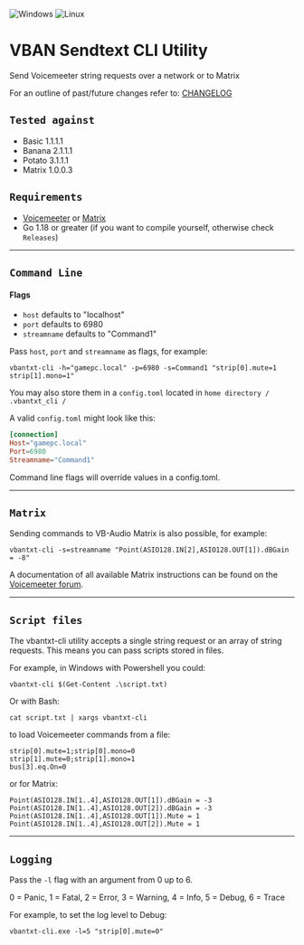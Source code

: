 ![Windows](https://img.shields.io/badge/Windows-0078D6?style=for-the-badge&logo=windows&logoColor=white)
![Linux](https://img.shields.io/badge/Linux-FCC624?style=for-the-badge&logo=linux&logoColor=black)

# VBAN Sendtext CLI Utility

Send Voicemeeter string requests over a network or to Matrix

For an outline of past/future changes refer to: [CHANGELOG](CHANGELOG.md)

## `Tested against`

- Basic 1.1.1.1
- Banana 2.1.1.1
- Potato 3.1.1.1
- Matrix 1.0.0.3

## `Requirements`

- [Voicemeeter](https://voicemeeter.com/) or [Matrix](https://vb-audio.com/Matrix/)
- Go 1.18 or greater (if you want to compile yourself, otherwise check `Releases`)

---

## `Command Line`

#### Flags

- `host` defaults to "localhost"
- `port` defaults to 6980
- `streamname` defaults to "Command1"

Pass `host`, `port` and `streamname` as flags, for example:

```
vbantxt-cli -h="gamepc.local" -p=6980 -s=Command1 "strip[0].mute=1 strip[1].mono=1"
```

You may also store them in a `config.toml` located in `home directory / .vbantxt_cli /`

A valid `config.toml` might look like this:

```toml
[connection]
Host="gamepc.local"
Port=6980
Streamname="Command1"
```

Command line flags will override values in a config.toml.

---

## `Matrix`

Sending commands to VB-Audio Matrix is also possible, for example:

```
vbantxt-cli -s=streamname "Point(ASIO128.IN[2],ASIO128.OUT[1]).dBGain = -8"
```

A documentation of all available Matrix instructions can be found on the [Voicemeeter forum][matrix-commands].

---

## `Script files`

The vbantxt-cli utility accepts a single string request or an array of string requests. This means you can pass scripts stored in files.

For example, in Windows with Powershell you could:

`vbantxt-cli $(Get-Content .\script.txt)`

Or with Bash:

`cat script.txt | xargs vbantxt-cli`

to load Voicemeeter commands from a file:

```
strip[0].mute=1;strip[0].mono=0
strip[1].mute=0;strip[1].mono=1
bus[3].eq.On=0
```

or for Matrix:

```
Point(ASIO128.IN[1..4],ASIO128.OUT[1]).dBGain = -3
Point(ASIO128.IN[1..4],ASIO128.OUT[2]).dBGain = -3
Point(ASIO128.IN[1..4],ASIO128.OUT[1]).Mute = 1
Point(ASIO128.IN[1..4],ASIO128.OUT[2]).Mute = 1
```

---

## `Logging`

Pass the `-l` flag with an argument from 0 up to 6.

0 = Panic, 1 = Fatal, 2 = Error, 3 = Warning, 4 = Info, 5 = Debug, 6 = Trace

For example, to set the log level to Debug:

`vbantxt-cli.exe -l=5 "strip[0].mute=0"`

[matrix-commands]: https://forum.vb-audio.com/viewtopic.php?t=1883&sid=9802ac9ddd9beff9475611d52a2164ba
